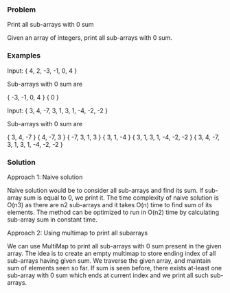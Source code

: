### Problem

Print all sub-arrays with 0 sum
 
Given an array of integers, print all sub-arrays with 0 sum.

### Examples

Input:  { 4, 2, -3, -1, 0, 4 }
 
Sub-arrays with 0 sum are
 
{ -3, -1, 0, 4 }
{ 0 }
 
 
Input:  { 3, 4, -7, 3, 1, 3, 1, -4, -2, -2 }
 
Sub-arrays with 0 sum are
 
{ 3, 4, -7 }
{ 4, -7, 3 }
{ -7, 3, 1, 3 }
{ 3, 1, -4 }
{ 3, 1, 3, 1, -4, -2, -2 }
{ 3, 4, -7, 3, 1, 3, 1, -4, -2, -2 }

### Solution

Approach 1: Naive solution
 

Naive solution would be to consider all sub-arrays and find its sum. If sub-array sum is equal to 0, we print it. The time complexity of naive solution is O(n3) as there are n2 sub-arrays and it takes O(n) time to find sum of its elements. The method can be optimized to run in O(n2) time by calculating sub-array sum in constant time.

Approach 2: Using multimap to print all subarrays
 

We can use MultiMap to print all sub-arrays with 0 sum present in the given array. The idea is to create an empty multimap to store ending index of all sub-arrays having given sum. We traverse the given array, and maintain sum of elements seen so far. If sum is seen before, there exists at-least one sub-array with 0 sum which ends at current index and we print all such sub-arrays.